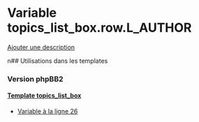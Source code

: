 # Variable topics_list_box.row.L_AUTHOR
[Ajouter une description](https://fa-tvars.appspot.com/topics_list_box.row.L_AUTHOR)

n## Utilisations dans les templates

### Version phpBB2

#### [Template topics_list_box](subsilver/topics_list_box.md)
* [Variable à la ligne 26](../subsilver/topics_list_box.tpl#L26)